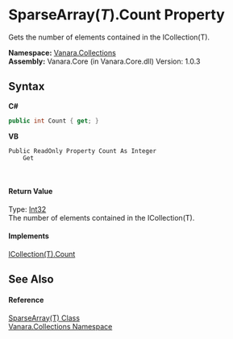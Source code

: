 # SparseArray(*T*).Count Property 
 

Gets the number of elements contained in the ICollection(T).

**Namespace:**&nbsp;<a href="062563b8-e616-d697-89ef-6de2b291d4a0">Vanara.Collections</a><br />**Assembly:**&nbsp;Vanara.Core (in Vanara.Core.dll) Version: 1.0.3

## Syntax

**C#**<br />
``` C#
public int Count { get; }
```

**VB**<br />
``` VB
Public ReadOnly Property Count As Integer
	Get
```

<br />

#### Return Value
Type: <a href="http://msdn2.microsoft.com/en-us/library/td2s409d" target="_blank">Int32</a><br />The number of elements contained in the ICollection(T).

#### Implements
<a href="http://msdn2.microsoft.com/en-us/library/5s3kzhec" target="_blank">ICollection(T).Count</a><br />

## See Also


#### Reference
<a href="00772d11-158d-1b2b-c0bd-e43affcf4895">SparseArray(T) Class</a><br /><a href="062563b8-e616-d697-89ef-6de2b291d4a0">Vanara.Collections Namespace</a><br />